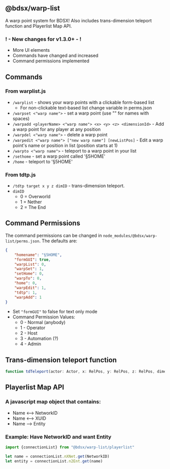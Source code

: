 
## @bdsx/warp-list
A warp point system for BDSX!
Also includes trans-dimension teleport function and Playerlist Map API.

### ! - New changes for v1.3.0+ - ! 
* More UI elements
* Commands have changed and increased
* Command permissions implemented



## Commands

### From warplist.js
* `/warplist` - shows your warp points with a clickable form-based list
  * For non-clickable text-based list change variable in perms.json
* `/warpset <"warp name">` - set a warp point (use "" for names with spaces)
* `/warpadd <playerName> <"warp name"> <x> <y> <z> <dimensionId>` - Add a warp point for any player at any position
* `/warpdel <"warp name">` - delete a warp point
* `/warpedit <"warp name"> ["new warp name"] [newListPos]` - Edit a warp point's name or position in list (position starts at 1)
* `/warpto <"warp name">` - teleport to a warp point in your list
* `/sethome` - set a warp point called '§5HOME'
* `/home` - teleport to '§5HOME'

### From tdtp.js
* `/tdtp target x y z dimID` - trans-dimension teleport. 
* `dimID`
  * 0 = Overworld
  * 1 = Nether
  * 2 = The End



## Command Permissions
The command permissions can be changed in `node_modules/@bdsx/warp-list/perms.json`. The defaults are:
```json
{
    "homename": "§5HOME",
    "formGUI": true,
    "warpList": 0,
    "warpSet": 1,
    "setHome": 0,
    "warpTo": 0,
    "home": 0,
    "warpEdit": 1,
    "tdtp": 1,
    "warpAdd": 1
}
```
* Set `"formGUI"` to false for text only mode
* Command Permission Values:
  * 0 - Normal (anybody)
  * 1 - Operator
  * 2 - Host
  * 3 - Automation (?)
  * 4 - Admin



## Trans-dimension teleport function
```ts
function tdTeleport(actor: Actor, x: RelPos, y: RelPos, z: RelPos, dimensionId?: number)
```


## Playerlist Map API
### A javascript map object that contains:
* Name <--> NetworkID
* Name <--> XUID
* Name --> Entity

### Example: Have NetworkID and want Entity

```ts
import {connectionList} from "@bdsx/warp-list/playerlist"

let name = connectionList.nXNet.get(NetworkID)
let entity = connectionList.n2Ent.get(name)
```
